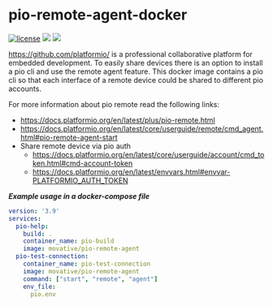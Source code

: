 # pio-remote-agent-docker
[![license](https://img.shields.io/badge/license-MIT-green.svg)](https://gitlab.com/movative/hugo-extended/-/blob/master/LICENSE)
[![](https://images.microbadger.com/badges/image/movative/hugo-extended.svg)](https://microbadger.com/images/movative/hugo-extended "Get your own image badge on microbadger.com")
[![](https://images.microbadger.com/badges/version/movative/hugo-extended.svg)](https://microbadger.com/images/movative/hugo-extended "Get your own version badge on microbadger.com")

https://github.com/platformio/ is a professional collaborative platform for embedded development.
To easily share devices there is an option to install a pio cli and use the remote agent feature.
This docker image contains a pio cli so that each interface of a remote device could be shared to different pio accounts.

For more information about pio remote read the following links:
- https://docs.platformio.org/en/latest/plus/pio-remote.html
- https://docs.platformio.org/en/latest/core/userguide/remote/cmd_agent.html#pio-remote-agent-start
- Share remote device via pio auth
  - https://docs.platformio.org/en/latest/core/userguide/account/cmd_token.html#cmd-account-token
  - https://docs.platformio.org/en/latest/envvars.html#envvar-PLATFORMIO_AUTH_TOKEN

***Example usage in a docker-compose file***
```yaml
version: '3.9'
services:
  pio-help:
    build: .
    container_name: pio-build
    image: movative/pio-remote-agent
  pio-test-connection:
    container_name: pio-test-connection
    image: movative/pio-remote-agent
    command: ["start", "remote", "agent"]
    env_file:
      pio.env
```

